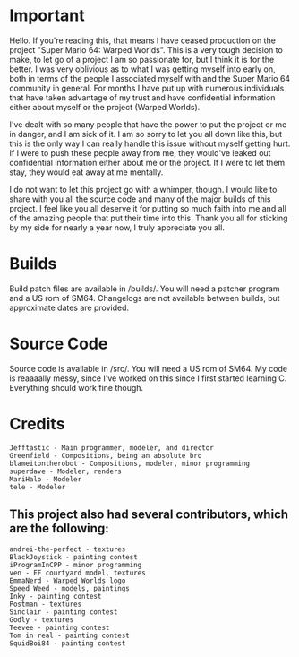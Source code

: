 # Important
Hello. If you're reading this, that means I have ceased production on the project "Super Mario 64: Warped Worlds". This is a very tough decision to make, to let go of a project I am so passionate for, but I think it is for the better. I was very oblivious as to what I was getting myself into early on, both in terms of the people I associated myself with and the Super Mario 64 community in general. For months I have put up with numerous individuals that have taken advantage of my trust and have confidential information either about myself or the project (Warped Worlds).

I've dealt with so many people that have the power to put the project or me in danger, and I am sick of it. I am so sorry to let you all down like this, but this is the only way I can really handle this issue without myself getting hurt. If I were to push these people away from me, they would've leaked out confidential information either about me or the project. If I were to let them stay, they would eat away at me mentally.

I do not want to let this project go with a whimper, though. I would like to share with you all the source code and many of the major builds of this project. I feel like you all deserve it for putting so much faith into me and all of the amazing people that put their time into this. Thank you all for sticking by my side for nearly a year now, I truly appreciate you all.

# Builds
Build patch files are available in /builds/. You will need a patcher program and a US rom of SM64. Changelogs are not available between builds, but approximate dates are provided.

# Source Code
Source code is available in /src/. You will need a US rom of SM64. My code is reaaaally messy, since I've worked on this since I first started learning C. Everything should work fine though.

# Credits
```
Jefftastic - Main programmer, modeler, and director
Greenfield - Compositions, being an absolute bro
blameitontherobot - Compositions, modeler, minor programming
superdave - Modeler, renders
MariHalo - Modeler
tele - Modeler
```

## This project also had several contributors, which are the following:
```
andrei-the-perfect - textures
BlackJoystick - painting contest
iProgramInCPP - minor programming
ven - EF courtyard model, textures
EmmaNerd - Warped Worlds logo
Speed Weed - models, paintings
Inky - painting contest
Postman - textures
Sinclair - painting contest
Godly - textures
Teevee - painting contest
Tom in real - painting contest
SquidBoi84 - painting contest
```
